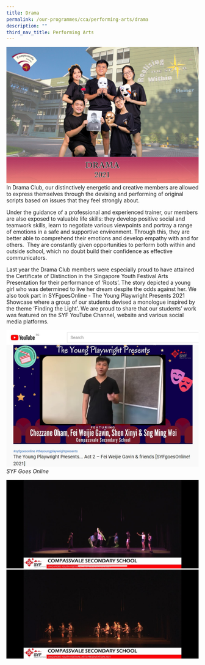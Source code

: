 ```yaml
---
title: Drama
permalink: /our-programmes/cca/performing-arts/drama
description: ""
third_nav_title: Performing Arts
---
```

![](/images/001_CVSS%20Drama%202021.jpg)
In Drama Club, our distinctively energetic and creative members are allowed to express themselves through the devising and performing of original scripts based on issues that they feel strongly about.

Under the guidance of a professional and experienced trainer, our members are also exposed to valuable life skills: they develop positive social and teamwork skills, learn to negotiate various viewpoints and portray a range of emotions in a safe and supportive environment. Through this, they are better able to comprehend their emotions and develop empathy with and for others.  They are constantly given opportunities to perform both within and outside school, which no doubt build their confidence as effective communicators.

Last year the Drama Club members were especially proud to have attained the Certificate of Distinction in the Singapore Youth Festival Arts Presentation for their performance of ‘Roots’. The story depicted a young girl who was determined to live her dream despite the odds against her. We also took part in SYFgoesOnline - The Young Playwright Presents 2021 Showcase where a group of our students devised a monologue inspired by the theme ‘Finding the Light’. We are proud to share that our students’ work was featured on the SYF YouTube Channel, website and various social media platforms.

![](/images/DRAMA1.jpg)
*SYF Goes Online*

![](/images/DRAMA2.jpg)
![](/images/DRAMA3.jpg)